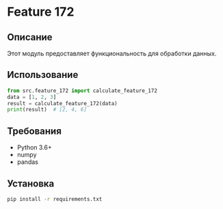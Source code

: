 # Feature 172
## Описание
Этот модуль предоставляет функциональность для обработки данных.
## Использование
```python
from src.feature_172 import calculate_feature_172
data = [1, 2, 3]
result = calculate_feature_172(data)
print(result)  # [2, 4, 6]
```
## Требования
- Python 3.6+
- numpy
- pandas
## Установка
```bash
pip install -r requirements.txt
```